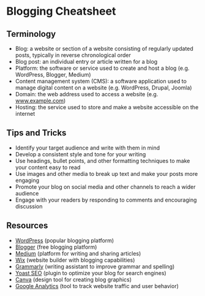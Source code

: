 # Blogging Cheatsheet

## Terminology
* Blog: a website or section of a website consisting of regularly updated posts, typically in reverse chronological order
* Blog post: an individual entry or article written for a blog
* Platform: the software or service used to create and host a blog (e.g. WordPress, Blogger, Medium)
* Content management system (CMS): a software application used to manage digital content on a website (e.g. WordPress, Drupal, Joomla)
* Domain: the web address used to access a website (e.g. www.example.com)
* Hosting: the service used to store and make a website accessible on the internet

## Tips and Tricks
* Identify your target audience and write with them in mind
* Develop a consistent style and tone for your writing
* Use headings, bullet points, and other formatting techniques to make your content easy to read
* Use images and other media to break up text and make your posts more engaging
* Promote your blog on social media and other channels to reach a wider audience
* Engage with your readers by responding to comments and encouraging discussion

## Resources
* [WordPress](https://wordpress.org/) (popular blogging platform)
* [Blogger](https://www.blogger.com/) (free blogging platform)
* [Medium](https://medium.com/) (platform for writing and sharing articles)
* [Wix](https://www.wix.com/) (website builder with blogging capabilities)
* [Grammarly](https://www.grammarly.com/) (writing assistant to improve grammar and spelling)
* [Yoast SEO](https://yoast.com/wordpress/plugins/seo/) (plugin to optimize your blog for search engines)
* [Canva](https://www.canva.com/) (design tool for creating blog graphics)
* [Google Analytics](https://analytics.google.com/analytics/web/) (tool to track website traffic and user behavior)
